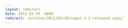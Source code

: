 ```yaml
---
layout: redirect
date: 2011-03-29 -0800
redirect: /archive/2011/03/30/nuget-1-2-released.aspx/
---
```

